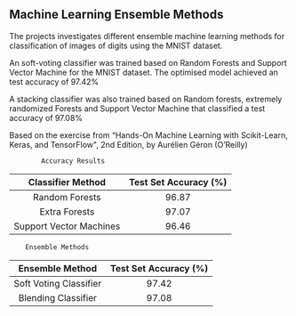 ## Machine Learning Ensemble Methods

The projects investigates different ensemble machine learning methods for classification of images of digits using the MNIST dataset.

An soft-voting classifier was trained based on Random Forests and Support Vector Machine for the MNIST dataset. The optimised model achieved an test accuracy of 97.42%

A stacking classifier was also trained based on Random forests, extremely randomized Forests and Support Vector Machine that classified a test accuracy of 97.08%


Based on the exercise from “Hands-On Machine Learning with Scikit-Learn, Keras, and TensorFlow", 2nd Edition, by Aurélien Géron (O’Reilly)

     		Accuracy Results 
	
|    Classifier Method    | Test Set Accuracy (%) |
|:-----------------------:|:---------------------:|
|      Random Forests     |         96.87         |
|      Extra Forests      |         97.07         |
| Support Vector Machines |         96.46         |

		Ensemble Methods

|     Ensemble Method    | Test Set Accuracy (%) |
|:----------------------:|:---------------------:|
| Soft Voting Classifier |         97.42         |
|   Blending Classifier  |         97.08         |
